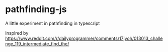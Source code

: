 # pathfinding-js
A little experiment in pathfinding in typescript

Inspired by https://www.reddit.com/r/dailyprogrammer/comments/17jvoh/013013_challenge_119_intermediate_find_the/

